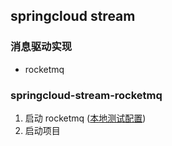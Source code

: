 ## springcloud stream

### 消息驱动实现
- rocketmq

### springcloud-stream-rocketmq
1. 启动 rocketmq ([本地测试配置](../rocketmq/README.md))
2. 启动项目